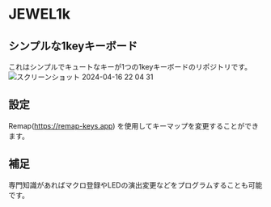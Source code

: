 # JEWEL1k

## シンプルな1keyキーボード
これはシンプルでキュートなキーが1つの1keyキーボードのリポジトリです。
![スクリーンショット 2024-04-16 22 04 31](https://github.com/fooping-tech/JEWEL1k/assets/4471301/9542fb44-82ba-4e03-a5d2-f8069359e2b3)


## 設定
Remap(https://remap-keys.app)
を使用してキーマップを変更することができます。

## 補足
専門知識があればマクロ登録やLEDの演出変更などをプログラムすることも可能です。
